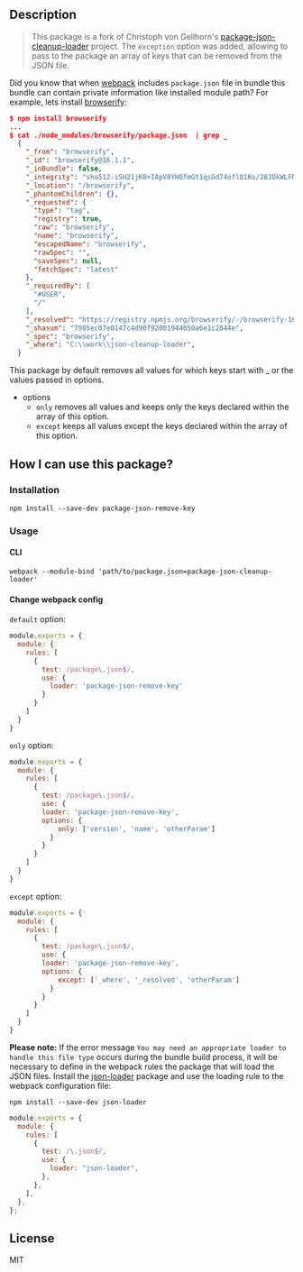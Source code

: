 ## Description

> This package is a fork of Christoph von Gellhorn's [package-json-cleanup-loader][1] project. The `exception` option was added, allowing to pass to the package an array of keys that can be removed from the JSON file.

Did you know that when [webpack][2] includes `package.json` file in bundle this bundle can contain private information like installed module path?
For example, lets install [browserify][3]:

```json
$ npm install browserify
...
$ cat ./node_modules/browserify/package.json  | grep _
  {
    "_from": "browserify",
    "_id": "browserify@16.1.1",
    "_inBundle": false,
    "_integrity": "sha512-iSH21jK0+IApV8YHOfmGt1qsGd74oflQ1Ko/28JOkWLFNBngAQfKb6WYIJ9CufH8vycqKX1sYU3y7ZrVhwevAg==",
    "_location": "/browserify",
    "_phantomChildren": {},
    "_requested": {
      "type": "tag",
      "registry": true,
      "raw": "browserify",
      "name": "browserify",
      "escapedName": "browserify",
      "rawSpec": "",
      "saveSpec": null,
      "fetchSpec": "latest"
    },
    "_requiredBy": [
      "#USER",
      "/"
    ],
    "_resolved": "https://registry.npmjs.org/browserify/-/browserify-16.1.1.tgz",
    "_shasum": "7905ec07e0147c4d90f92001944050a6e1c2844e",
    "_spec": "browserify",
    "_where": "C:\\work\\json-cleanup-loader",
  }
```

This package by default removes all values for which keys start with \_ or the values passed in options.

* options
  * `only` removes all values and keeps only the keys declared within the array of this option.
  * `except` keeps all values except the keys declared within the array of this option.

## How I can use this package?

### Installation

`npm install --save-dev package-json-remove-key`

### Usage

#### CLI

`webpack --module-bind 'path/to/package.json=package-json-cleanup-loader'`

#### Change webpack config

`default` option:

```javascript
module.exports = {
  module: {
    rules: [
      {
        test: /package\.json$/,
        use: {
          loader: 'package-json-remove-key'
        }
      }
    ]
  }
}
```

`only` option:

```javascript
module.exports = {
  module: {
    rules: [
      {
        test: /package\.json$/,
        use: {
        loader: 'package-json-remove-key',
        options: {
            only: ['version', 'name', 'otherParam']
          }
        }
      }
    ]
  }
}
```

`except` option:

```javascript
module.exports = {
  module: {
    rules: [
      {
        test: /package\.json$/,
        use: {
        loader: 'package-json-remove-key',
        options: {
            except: ['_where', '_resolved', 'otherParam']
          }
        }
      }
    ]
  }
}
```

**Please note:** If the error message `You may need an appropriate loader to handle this file type` occurs during the bundle build process, it will be necessary to define in the webpack rules the package that will load the JSON files. Install the [json-loader][4] package and use the loading rule to the webpack configuration file:

`npm install --save-dev json-loader`

```javascript
module.exports = {
  module: {
    rules: [
      {
        test: /\.json$/,
        use: {
          loader: "json-loader",
        },
      },
    ],
  },
};
```

## License

MIT

[1]: https://github.com/engmsilva/package-json-remove-key
[2]: https://github.com/webpack/webpack
[3]: https://github.com/browserify/browserify
[4]: https://github.com/webpack-contrib/json-loader
